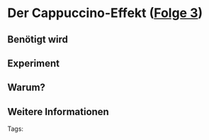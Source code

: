 # Der Cappuccino-Effekt ([Folge 3](http://minkorrekt.de/methodisch-inkorrekt-folge-3-musikalisch-fragwurdig/))

## Benötigt wird

## Experiment

## Warum?

## Weitere Informationen


Tags: 

